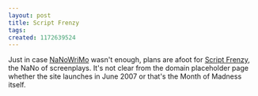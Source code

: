 ```yaml
---
layout: post
title: Script Frenzy
tags: 
created: 1172639524
---
```

Just in case [NaNoWriMo](http://www.mcdemarco.net/taxonomy/term/42) wasn't enough, plans are afoot for [Script Frenzy](http://www.scriptfrenzy.org/), the NaNo of screenplays.  It's not clear from the domain placeholder page whether the site launches in June 2007 or that's the Month of Madness itself.
